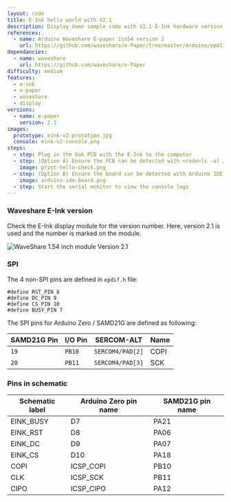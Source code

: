 ```yaml
---
layout: code
title: E-Ink hello world with V2.1
description: Display demo sample code with V2.1 E-Ink hardware version
references:
  - name: Arduino Waveshare E-paper 1in54 version 2
    url: https://github.com/waveshare/e-Paper/tree/master/Arduino/epd1in54_V2
dependancies:
  - name: waveshare
    url: https://github.com/waveshare/e-Paper
difficulty: medium
features:
  - e-ink
  - e-paper
  - waveshare
  - display
versions:
  - name: e-paper
    version: 2.1
images:
  prototype: eink-v2-prototype.jpg
  console: eink-v2-console.png
steps:
  - step: Plug in the Oak PCB with the E-Ink to the computer
  - step: (Option A) Ensure the PCB can be detected with <code>ls -al /dev/cu.usbmodem</code> and <code>arduino-cli board list</code>. Run <code>make</code> to compile and upload the code to the board.
    image: print-hello-check.png
  - step: (Option B) Ensure the board can be detected with Arduino IDE. Compile and upload the code to the board.
    image: arduino-ide-board.png
  - step: Start the serial monitor to view the console logs
---
```

### Waveshare E-Ink version

Check the E-Ink display module for the version number. Here, version 2.1 is used and the number is marked on the module.

<img src="{{site.url}}/images/code/waveshare-1in54-v2-module.jpg" alt="WaveShare 1.54 inch module Version 2.1">

### SPI
The 4 non-SPI pins are defined in `epdif.h` file:

```
#define RST_PIN 8
#define DC_PIN 9
#define CS_PIN 10
#define BUSY_PIN 7
```

The SPI pins for Arduino Zero / SAMD21G are defined as following:

| SAMD21G Pin | I/O Pin | SERCOM-ALT | Name |
| ------ | ------ | ------ | ------ |
| `19` | `PB10` | `SERCOM4/PAD[2]` | COPI |
| `20` | `PB11` | `SERCOM4/PAD[3]` | SCK |

### Pins in schematic

| Schematic label | Arduino Zero pin name | SAMD21G pin name
| ----- | ------ | ------ |
| EINK_BUSY | D7 | PA21
| EINK_RST | D8 | PA06
| EINK_DC | D9 | PA07
| EINK_CS | D10 | PA18
| COPI | ICSP_COPI | PB10
| CLK | ICSP_SCK | PB11
| CIPO | ICSP_CIPO | PA12
